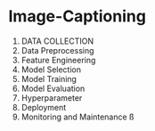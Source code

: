 # Image-Captioning
1. DATA COLLECTION
2. Data Preprocessing
3. Feature Engineering
4. Model Selection
5. Model Training
6. Model Evaluation
7. Hyperparameter
8. Deployment
9. Monitoring and Maintenance
ß